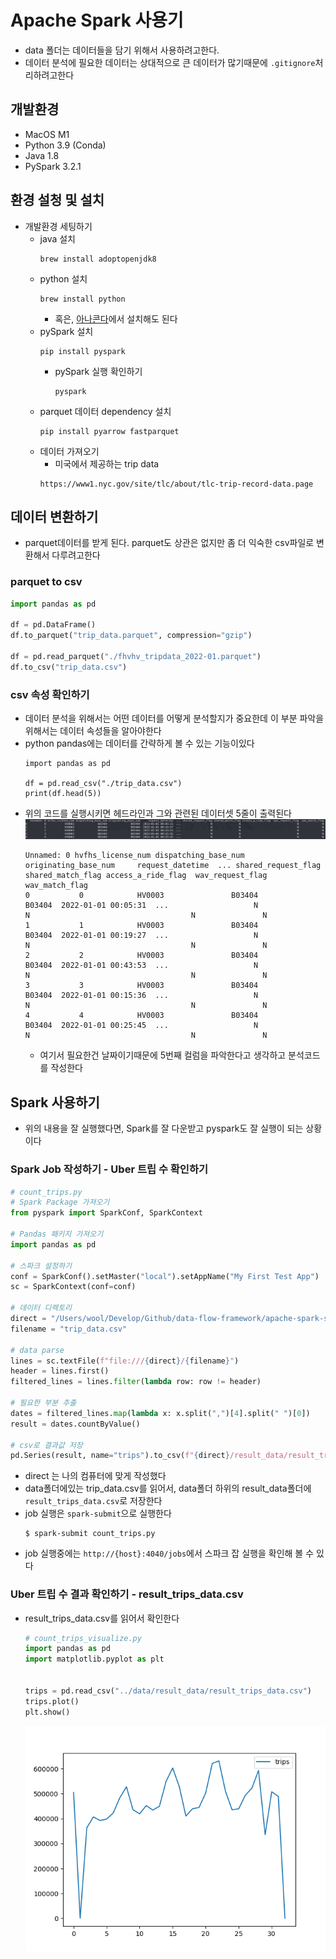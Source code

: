 # Apache Spark 사용기
- data 폴더는 데이터들을 담기 위해서 사용하려고한다.
- 데이터 분석에 필요한 데이터는 상대적으로 큰 데이터가 많기때문에 `.gitignore`처리하려고한다
## 개발환경
- MacOS M1
- Python 3.9 (Conda)
- Java 1.8
- PySpark 3.2.1

## 환경 설청 및 설치
- 개발환경 세팅하기
    - java 설치
        ```shell
        brew install adoptopenjdk8
        ```
    - python 설치
        ```shell
        brew install python
        ```
        - 혹은, [아나콘다](https://www.anaconda.com/products/distribution)에서 설치해도 된다
    - pySpark 설치
        ```shell
        pip install pyspark
        ```
        - pySpark 실행 확인하기
            ```shell
            pyspark
            ```
    - parquet 데이터 dependency 설치
        ```shell
        pip install pyarrow fastparquet
        ```
    - 데이터 가져오기
        - 미국에서 제공하는 trip data
        ```
        https://www1.nyc.gov/site/tlc/about/tlc-trip-record-data.page
        ```

## 데이터 변환하기
- parquet데이터를 받게 된다. parquet도 상관은 없지만 좀 더 익숙한 csv파일로 변환해서 다루려고한다

### parquet to csv
```python
import pandas as pd

df = pd.DataFrame()
df.to_parquet("trip_data.parquet", compression="gzip")

df = pd.read_parquet("./fhvhv_tripdata_2022-01.parquet")
df.to_csv("trip_data.csv")
```

### csv 속성 확인하기
- 데이터 분석을 위해서는 어떤 데이터를 어떻게 분석할지가 중요한데 이 부분 파악을 위해서는 데이터 속성들을 알아야한다
- python pandas에는 데이터를 간략하게 볼 수 있는 기능이있다
    ```python3
    import pandas as pd

    df = pd.read_csv("./trip_data.csv")
    print(df.head(5))
    ```
- 위의 코드를 실행시키면 헤드라인과 그와 관련된 데이터셋 5줄이 출력된다
    ![screenshot](./post_img/image.png)
    ```
    Unnamed: 0 hvfhs_license_num dispatching_base_num originating_base_num     request_datetime  ... shared_request_flag shared_match_flag access_a_ride_flag  wav_request_flag  wav_match_flag
    0           0            HV0003               B03404               B03404  2022-01-01 00:05:31  ...                   N                 N                                    N               N
    1           1            HV0003               B03404               B03404  2022-01-01 00:19:27  ...                   N                 N                                    N               N
    2           2            HV0003               B03404               B03404  2022-01-01 00:43:53  ...                   N                 N                                    N               N
    3           3            HV0003               B03404               B03404  2022-01-01 00:15:36  ...                   N                 N                                    N               N
    4           4            HV0003               B03404               B03404  2022-01-01 00:25:45  ...                   N                 N                                    N               N
    ```
    - 여기서 필요한건 날짜이기때문에 5번째 컬럼을 파악한다고 생각하고 분석코드를 작성한다

## Spark 사용하기
- 위의 내용을 잘 실행했다면, Spark를 잘 다운받고 pyspark도 잘 실행이 되는 상황이다

### Spark Job 작성하기 - Uber 트립 수 확인하기
```python
# count_trips.py
# Spark Package 가져오기
from pyspark import SparkConf, SparkContext

# Pandas 패키지 가져오기
import pandas as pd

# 스파크 설정하기
conf = SparkConf().setMaster("local").setAppName("My First Test App")
sc = SparkContext(conf=conf)

# 데이터 디렉토리
direct = "/Users/wool/Develop/Github/data-flow-framework/apache-spark-starter/data"
filename = "trip_data.csv"

# data parse
lines = sc.textFile(f"file:///{direct}/{filename}")
header = lines.first()
filtered_lines = lines.filter(lambda row: row != header)

# 필요한 부분 추출
dates = filtered_lines.map(lambda x: x.split(",")[4].split(" ")[0])
result = dates.countByValue()

# csv로 결과값 저장
pd.Series(result, name="trips").to_csv(f"{direct}/result_data/result_trips_data.csv")

```
- direct 는 나의 컴퓨터에 맞게 작성했다
- data폴더에있는 trip_data.csv를 읽어서, data폴더 하위의 result_data폴더에 `result_trips_data.csv`로 저장한다
- job 실행은 `spark-submit`으로 실행한다
    ```shell
    $ spark-submit count_trips.py
    ```
- job 실행중에는 `http://{host}:4040/jobs`에서 스파크 잡 실행을 확인해 볼 수 있다

### Uber 트립 수 결과 확인하기 - result_trips_data.csv 
- result_trips_data.csv를 읽어서 확인한다
    ```python
    # count_trips_visualize.py
    import pandas as pd
    import matplotlib.pyplot as plt


    trips = pd.read_csv("../data/result_data/result_trips_data.csv")
    trips.plot()
    plt.show()
    ```
    ![Figure01](./post_img/Figure_1.png)